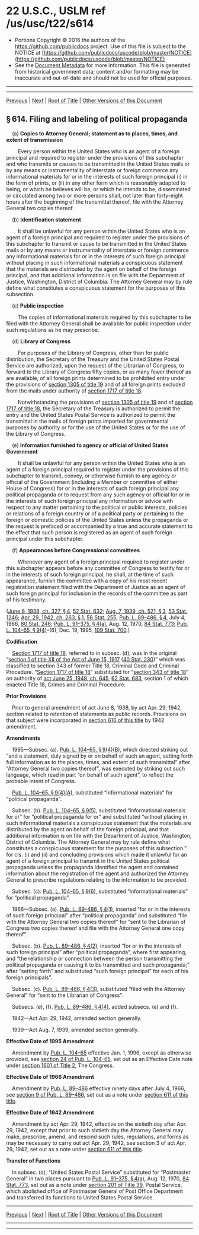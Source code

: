 ---
---

# 22 U.S.C., USLM ref /us/usc/t22/s614

* Portions Copyright © 2016 the authors of the https://github.com/publicdocs project.
  Use of this file is subject to the NOTICE at [https://github.com/publicdocs/uscode/blob/master/NOTICE](https://github.com/publicdocs/uscode/blob/master/NOTICE)
* See the [Document Metadata](././../../../../..//README.md) for more information.
  This file is generated from historical government data; content and/or formatting may be inaccurate and out-of-date and should not be used for official purposes.

----------
----------

[Previous](./../../../../..//us/usc/t22/ch11/schII/m__us_usc_t22_s613.md) | [Next](./../../../../..//us/usc/t22/ch11/schII/m__us_usc_t22_s615.md) | [Root of Title](./../../../../../) | [Other Versions of this Document](https://publicdocs.github.io/go/links?ns=uslm&ref=%2Fus%2Fusc%2Ft22%2Fs614)

## § 614. Filing and labeling of political propaganda

    (a) __Copies to Attorney General; statement as to places, times, and extent of transmission__ 

        Every person within the United States who is an agent of a foreign principal and required to register under the provisions of this subchapter and who transmits or causes to be transmitted in the United States mails or by any means or instrumentality of interstate or foreign commerce any informational materials for or in the interests of such foreign principal (i) in the form of prints, or (ii) in any other form which is reasonably adapted to being, or which he believes will be, or which he intends to be, disseminated or circulated among two or more persons shall, not later than forty-eight hours after the beginning of the transmittal thereof, file with the Attorney General two copies thereof.

    (b) __Identification statement__ 

        It shall be unlawful for any person within the United States who is an agent of a foreign principal and required to register under the provisions of this subchapter to transmit or cause to be transmitted in the United States mails or by any means or instrumentality of interstate or foreign commerce any informational materials for or in the interests of such foreign principal without placing in such informational materials a conspicuous statement that the materials are distributed by the agent on behalf of the foreign principal, and that additional information is on file with the Department of Justice, Washington, District of Columbia. The Attorney General may by rule define what constitutes a conspicuous statement for the purposes of this subsection.

    (c) __Public inspection__ 

        The copies of informational materials required by this subchapter to be filed with the Attorney General shall be available for public inspection under such regulations as he may prescribe.

    (d) __Library of Congress__ 

        For purposes of the Library of Congress, other than for public distribution, the Secretary of the Treasury and the United States Postal Service are authorized, upon the request of the Librarian of Congress, to forward to the Library of Congress fifty copies, or as many fewer thereof as are available, of all foreign prints determined to be prohibited entry under the provisions of [section 1305 of title 19][/us/usc/t19/s1305] and of all foreign prints excluded from the mails under authority of [section 1717 of title 18][/us/usc/t18/s1717].

        Notwithstanding the provisions of [section 1305 of title 19][/us/usc/t19/s1305] and of [section 1717 of title 18][/us/usc/t18/s1717], the Secretary of the Treasury is authorized to permit the entry and the United States Postal Service is authorized to permit the transmittal in the mails of foreign prints imported for governmental purposes by authority or for the use of the United States or for the use of the Library of Congress.

    (e) __Information furnished to agency or official of United States Government__ 

        It shall be unlawful for any person within the United States who is an agent of a foreign principal required to register under the provisions of this subchapter to transmit, convey, or otherwise furnish to any agency or official of the Government (including a Member or committee of either House of Congress) for or in the interests of such foreign principal any political propaganda or to request from any such agency or official for or in the interests of such foreign principal any information or advice with respect to any matter pertaining to the political or public interests, policies or relations of a foreign country or of a political party or pertaining to the foreign or domestic policies of the United States unless the propaganda or the request is prefaced or accompanied by a true and accurate statement to the effect that such person is registered as an agent of such foreign principal under this subchapter.

    (f) __Appearances before Congressional committees__ 

        Whenever any agent of a foreign principal required to register under this subchapter appears before any committee of Congress to testify for or in the interests of such foreign principal, he shall, at the time of such appearance, furnish the committee with a copy of his most recent registration statement filed with the Department of Justice as an agent of such foreign principal for inclusion in the records of the committee as part of his testimony.

([June 8, 1938, ch. 327, § 4][/us/act/1938-06-08/ch327/s4], [52 Stat. 632][/us/stat/52/632]; [Aug. 7, 1939, ch. 521, § 3][/us/act/1939-08-07/ch521/s3], [53 Stat. 1246][/us/stat/53/1246]; [Apr. 29, 1942, ch. 263, § 1][/us/act/1942-04-29/ch263/s1], [56 Stat. 255][/us/stat/56/255]; [Pub. L. 89–486, § 4][/us/pl/89/486/s4], July 4, 1966, [80 Stat. 246][/us/stat/80/246]; [Pub. L. 91–375, § 4(a)][/us/pl/91/375/s4/a], Aug. 12, 1970, [84 Stat. 773][/us/stat/84/773]; [Pub. L. 104–65, § 9(4)][/us/pl/104/65/s9/4]–(6), Dec. 19, 1995, [109 Stat. 700][/us/stat/109/700].)

 __Codification__ 

    [Section 1717 of title 18][/us/usc/t18/s1717], referred to in subsec. (d), was in the original “[section 1 of title XII of the Act of June 15, 1917][/us/act/1917-06-15/s1] ([40 Stat. 230][/us/stat/40/230])” which was classified to section 343 of former Title 18, Criminal Code and Criminal Procedure. “[Section 1717 of title 18][/us/usc/t18/s1717]” substituted for “[section 343 of title 18][/us/usc/t18/s343]” on authority of [act June 25, 1948, ch. 645][/us/act/1948-06-25/ch645], [62 Stat. 683][/us/stat/62/683], section 1 of which enacted Title 18, Crimes and Criminal Procedure.

 __Prior Provisions__ 

    Prior to general amendment of act June 8, 1938, by act Apr. 29, 1942, section related to retention of statements as public records. Provisions on that subject were incorporated in [section 616 of this title][/us/usc/t22/s616] by 1942 amendment.

 __Amendments__ 

    1995—Subsec. (a). [Pub. L. 104–65, § 9(4)(B)][/us/pl/104/65/s9/4/B], which directed striking out “and a statement, duly signed by or on behalf of such an agent, setting forth full information as to the places, times, and extent of such transmittal” after “Attorney General two copies thereof”, was executed by striking out such language, which read in part “on behalf of such agent”, to reflect the probable intent of Congress.

    [Pub. L. 104–65, § 9(4)(A)][/us/pl/104/65/s9/4/A], substituted “informational materials” for “political propaganda”.

    Subsec. (b). [Pub. L. 104–65, § 9(5)][/us/pl/104/65/s9/5], substituted “informational materials for or” for “political propaganda for or” and substituted “without placing in such informational materials a conspicuous statement that the materials are distributed by the agent on behalf of the foreign principal, and that additional information is on file with the Department of Justice, Washington, District of Columbia. The Attorney General may by rule define what constitutes a conspicuous statement for the purposes of this subsection.” for cls. (i) and (ii) and concluding provisions which made it unlawful for an agent of a foreign principal to transmit in the United States political propaganda unless the propaganda identified the agent and contained information about the registration of the agent and authorized the Attorney General to prescribe regulations relating to the information to be provided.

    Subsec. (c). [Pub. L. 104–65, § 9(6)][/us/pl/104/65/s9/6], substituted “informational materials” for “political propaganda”.

    1966—Subsec. (a). [Pub. L. 89–486, § 4(1)][/us/pl/89/486/s4/1], inserted “for or in the interests of such foreign principal” after “political propaganda” and substituted “file with the Attorney General two copies thereof” for “sent to the Librarian of Congress two copies thereof and file with the Attorney General one copy thereof”.

    Subsec. (b). [Pub. L. 89–486, § 4(2)][/us/pl/89/486/s4/2], inserted “for or in the interests of such foreign principal” after “political propaganda”, where first appearing, and “the relationship or connection between the person transmitting the political propaganda or causing it to be transmitted and such propaganda;” after “setting forth” and substituted “such foreign principal” for each of his foreign principals”.

    Subsec. (c). [Pub. L. 89–486, § 4(3)][/us/pl/89/486/s4/3], substituted “filed with the Attorney General” for “sent to the Librarian of Congress”.

    Subsecs. (e), (f). [Pub. L. 89–486, § 4(4)][/us/pl/89/486/s4/4], added subsecs. (e) and (f).

    1942—Act Apr. 29, 1942, amended section generally.

    1939—Act Aug. 7, 1939, amended section generally.

 __Effective Date of 1995 Amendment__ 

    Amendment by [Pub. L. 104–65][/us/pl/104/65] effective Jan. 1, 1996, except as otherwise provided, see [section 24 of Pub. L. 104–65][/us/pl/104/65/s24], set out as an Effective Date note under [section 1601 of Title 2][/us/usc/t2/s1601], The Congress.

 __Effective Date of 1966 Amendment__ 

    Amendment by [Pub. L. 89–486][/us/pl/89/486] effective ninety days after July 4, 1966, see [section 9 of Pub. L. 89–486][/us/pl/89/486/s9], set out as a note under [section 611 of this title][/us/usc/t22/s611].

 __Effective Date of 1942 Amendment__ 

    Amendment by act Apr. 29, 1942, effective on the sixtieth day after Apr. 29, 1942, except that prior to such sixtieth day the Attorney General may make, prescribe, amend, and rescind such rules, regulations, and forms as may be necessary to carry out act Apr. 29, 1942, see section 3 of act Apr. 29, 1942, set out as a note under [section 611 of this title][/us/usc/t22/s611].

 __Transfer of Functions__ 

    In subsec. (d), “United States Postal Service” substituted for “Postmaster General” in two places pursuant to [Pub. L. 91–375, § 4(a)][/us/pl/91/375/s4/a], Aug. 12, 1970, [84 Stat. 773][/us/stat/84/773], set out as a note under [section 201 of Title 39][/us/usc/t39/s201], Postal Service, which abolished office of Postmaster General of Post Office Department and transferred its functions to United States Postal Service.

----------

[Previous](./../../../../..//us/usc/t22/ch11/schII/m__us_usc_t22_s613.md) | [Next](./../../../../..//us/usc/t22/ch11/schII/m__us_usc_t22_s615.md) | [Root of Title](./../../../../../) | [Other Versions of this Document](https://publicdocs.github.io/go/links?ns=uslm&ref=%2Fus%2Fusc%2Ft22%2Fs614)

----------
----------

[/us/usc/t19/s1305]: https://publicdocs.github.io/go/links?ns=uslm&ref=%2Fus%2Fusc%2Ft19%2Fs1305
[/us/usc/t18/s1717]: https://publicdocs.github.io/go/links?ns=uslm&ref=%2Fus%2Fusc%2Ft18%2Fs1717
[/us/usc/t19/s1305]: https://publicdocs.github.io/go/links?ns=uslm&ref=%2Fus%2Fusc%2Ft19%2Fs1305
[/us/usc/t18/s1717]: https://publicdocs.github.io/go/links?ns=uslm&ref=%2Fus%2Fusc%2Ft18%2Fs1717
[/us/act/1938-06-08/ch327/s4]: https://publicdocs.github.io/go/links?ns=uslm&ref=%2Fus%2Fact%2F1938-06-08%2Fch327%2Fs4
[/us/stat/52/632]: https://publicdocs.github.io/go/links?ns=uslm&ref=%2Fus%2Fstat%2F52%2F632
[/us/act/1939-08-07/ch521/s3]: https://publicdocs.github.io/go/links?ns=uslm&ref=%2Fus%2Fact%2F1939-08-07%2Fch521%2Fs3
[/us/stat/53/1246]: https://publicdocs.github.io/go/links?ns=uslm&ref=%2Fus%2Fstat%2F53%2F1246
[/us/act/1942-04-29/ch263/s1]: https://publicdocs.github.io/go/links?ns=uslm&ref=%2Fus%2Fact%2F1942-04-29%2Fch263%2Fs1
[/us/stat/56/255]: https://publicdocs.github.io/go/links?ns=uslm&ref=%2Fus%2Fstat%2F56%2F255
[/us/pl/89/486/s4]: https://publicdocs.github.io/go/links?ns=uslm&ref=%2Fus%2Fpl%2F89%2F486%2Fs4
[/us/stat/80/246]: https://publicdocs.github.io/go/links?ns=uslm&ref=%2Fus%2Fstat%2F80%2F246
[/us/pl/91/375/s4/a]: https://publicdocs.github.io/go/links?ns=uslm&ref=%2Fus%2Fpl%2F91%2F375%2Fs4%2Fa
[/us/stat/84/773]: https://publicdocs.github.io/go/links?ns=uslm&ref=%2Fus%2Fstat%2F84%2F773
[/us/pl/104/65/s9/4]: https://publicdocs.github.io/go/links?ns=uslm&ref=%2Fus%2Fpl%2F104%2F65%2Fs9%2F4
[/us/stat/109/700]: https://publicdocs.github.io/go/links?ns=uslm&ref=%2Fus%2Fstat%2F109%2F700
[/us/usc/t18/s1717]: https://publicdocs.github.io/go/links?ns=uslm&ref=%2Fus%2Fusc%2Ft18%2Fs1717
[/us/act/1917-06-15/s1]: https://publicdocs.github.io/go/links?ns=uslm&ref=%2Fus%2Fact%2F1917-06-15%2Fs1
[/us/stat/40/230]: https://publicdocs.github.io/go/links?ns=uslm&ref=%2Fus%2Fstat%2F40%2F230
[/us/usc/t18/s1717]: https://publicdocs.github.io/go/links?ns=uslm&ref=%2Fus%2Fusc%2Ft18%2Fs1717
[/us/usc/t18/s343]: https://publicdocs.github.io/go/links?ns=uslm&ref=%2Fus%2Fusc%2Ft18%2Fs343
[/us/act/1948-06-25/ch645]: https://publicdocs.github.io/go/links?ns=uslm&ref=%2Fus%2Fact%2F1948-06-25%2Fch645
[/us/stat/62/683]: https://publicdocs.github.io/go/links?ns=uslm&ref=%2Fus%2Fstat%2F62%2F683
[/us/usc/t22/s616]: https://publicdocs.github.io/go/links?ns=uslm&ref=%2Fus%2Fusc%2Ft22%2Fs616
[/us/pl/104/65/s9/4/B]: https://publicdocs.github.io/go/links?ns=uslm&ref=%2Fus%2Fpl%2F104%2F65%2Fs9%2F4%2FB
[/us/pl/104/65/s9/4/A]: https://publicdocs.github.io/go/links?ns=uslm&ref=%2Fus%2Fpl%2F104%2F65%2Fs9%2F4%2FA
[/us/pl/104/65/s9/5]: https://publicdocs.github.io/go/links?ns=uslm&ref=%2Fus%2Fpl%2F104%2F65%2Fs9%2F5
[/us/pl/104/65/s9/6]: https://publicdocs.github.io/go/links?ns=uslm&ref=%2Fus%2Fpl%2F104%2F65%2Fs9%2F6
[/us/pl/89/486/s4/1]: https://publicdocs.github.io/go/links?ns=uslm&ref=%2Fus%2Fpl%2F89%2F486%2Fs4%2F1
[/us/pl/89/486/s4/2]: https://publicdocs.github.io/go/links?ns=uslm&ref=%2Fus%2Fpl%2F89%2F486%2Fs4%2F2
[/us/pl/89/486/s4/3]: https://publicdocs.github.io/go/links?ns=uslm&ref=%2Fus%2Fpl%2F89%2F486%2Fs4%2F3
[/us/pl/89/486/s4/4]: https://publicdocs.github.io/go/links?ns=uslm&ref=%2Fus%2Fpl%2F89%2F486%2Fs4%2F4
[/us/pl/104/65]: https://publicdocs.github.io/go/links?ns=uslm&ref=%2Fus%2Fpl%2F104%2F65
[/us/pl/104/65/s24]: https://publicdocs.github.io/go/links?ns=uslm&ref=%2Fus%2Fpl%2F104%2F65%2Fs24
[/us/usc/t2/s1601]: https://publicdocs.github.io/go/links?ns=uslm&ref=%2Fus%2Fusc%2Ft2%2Fs1601
[/us/pl/89/486]: https://publicdocs.github.io/go/links?ns=uslm&ref=%2Fus%2Fpl%2F89%2F486
[/us/pl/89/486/s9]: https://publicdocs.github.io/go/links?ns=uslm&ref=%2Fus%2Fpl%2F89%2F486%2Fs9
[/us/usc/t22/s611]: https://publicdocs.github.io/go/links?ns=uslm&ref=%2Fus%2Fusc%2Ft22%2Fs611
[/us/usc/t22/s611]: https://publicdocs.github.io/go/links?ns=uslm&ref=%2Fus%2Fusc%2Ft22%2Fs611
[/us/pl/91/375/s4/a]: https://publicdocs.github.io/go/links?ns=uslm&ref=%2Fus%2Fpl%2F91%2F375%2Fs4%2Fa
[/us/stat/84/773]: https://publicdocs.github.io/go/links?ns=uslm&ref=%2Fus%2Fstat%2F84%2F773
[/us/usc/t39/s201]: https://publicdocs.github.io/go/links?ns=uslm&ref=%2Fus%2Fusc%2Ft39%2Fs201


